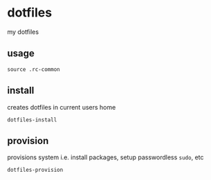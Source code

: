 # dotfiles

my dotfiles

## usage

```
source .rc-common
```

## install

creates dotfiles in current users home

```
dotfiles-install
```

## provision

provisions system i.e. install packages, setup passwordless `sudo`, etc

```
dotfiles-provision
```
